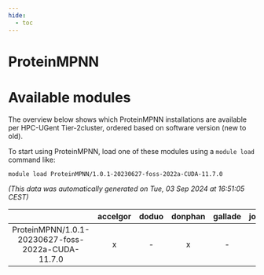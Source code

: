 ```yaml
---
hide:
  - toc
---
```


ProteinMPNN
===========

# Available modules


The overview below shows which ProteinMPNN installations are available per HPC-UGent Tier-2cluster, ordered based on software version (new to old).

To start using ProteinMPNN, load one of these modules using a `module load` command like:

```shell
module load ProteinMPNN/1.0.1-20230627-foss-2022a-CUDA-11.7.0
```

*(This data was automatically generated on Tue, 03 Sep 2024 at 16:51:05 CEST)*  

| |accelgor|doduo|donphan|gallade|joltik|shinx|skitty|
| :---: | :---: | :---: | :---: | :---: | :---: | :---: | :---: |
|ProteinMPNN/1.0.1-20230627-foss-2022a-CUDA-11.7.0|x|-|x|-|x|-|-|
